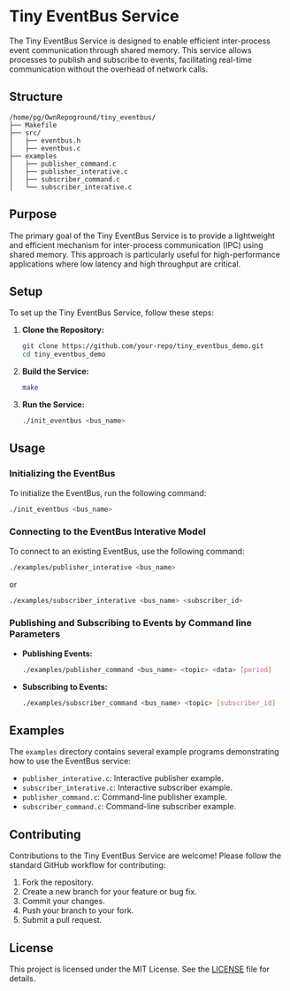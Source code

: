 # Tiny EventBus Service

The Tiny EventBus Service is designed to enable efficient inter-process event communication through shared memory. This service allows processes to publish and subscribe to events, facilitating real-time communication without the overhead of network calls.

## Structure

```
/home/pg/OwnRepoground/tiny_eventbus/
├── Makefile
├── src/
│   ├── eventbus.h
│   ├── eventbus.c
├── examples
│   ├── publisher_command.c
│   ├── publisher_interative.c
│   ├── subscriber_command.c
│   └── subscriber_interative.c
```
## Purpose

The primary goal of the Tiny EventBus Service is to provide a lightweight and efficient mechanism for inter-process communication (IPC) using shared memory. This approach is particularly useful for high-performance applications where low latency and high throughput are critical.

## Setup

To set up the Tiny EventBus Service, follow these steps:

1. **Clone the Repository:**
   ```bash
   git clone https://github.com/your-repo/tiny_eventbus_demo.git
   cd tiny_eventbus_demo
   ```

2. **Build the Service:**
   ```bash
   make
   ```

3. **Run the Service:**
   ```bash
   ./init_eventbus <bus_name>
   ```

## Usage

### Initializing the EventBus

To initialize the EventBus, run the following command:

```bash
./init_eventbus <bus_name>
```

### Connecting to the EventBus Interative Model

To connect to an existing EventBus, use the following command:

```bash
./examples/publisher_interative <bus_name>
```

or

```bash
./examples/subscriber_interative <bus_name> <subscriber_id>
```

### Publishing and Subscribing to Events by Command line Parameters

- **Publishing Events:**
  ```bash
  ./examples/publisher_command <bus_name> <topic> <data> [period]
  ```

- **Subscribing to Events:**
  ```bash
  ./examples/subscriber_command <bus_name> <topic> [subscriber_id]
  ```

## Examples

The `examples` directory contains several example programs demonstrating how to use the EventBus service:

- `publisher_interative.c`: Interactive publisher example.
- `subscriber_interative.c`: Interactive subscriber example.
- `publisher_command.c`: Command-line publisher example.
- `subscriber_command.c`: Command-line subscriber example.

## Contributing

Contributions to the Tiny EventBus Service are welcome! Please follow the standard GitHub workflow for contributing:

1. Fork the repository.
2. Create a new branch for your feature or bug fix.
3. Commit your changes.
4. Push your branch to your fork.
5. Submit a pull request.

## License

This project is licensed under the MIT License. See the [LICENSE](LICENSE) file for details.
